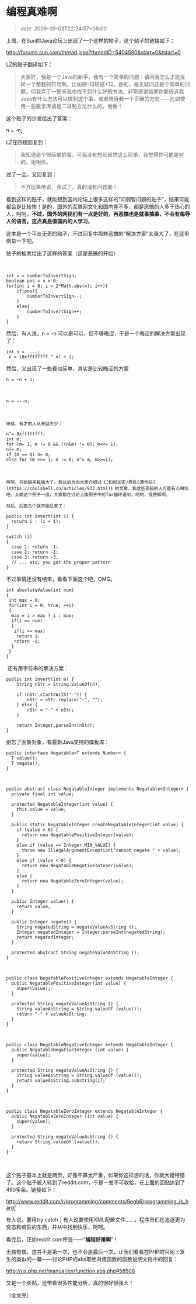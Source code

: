 # 编程真难啊
>date: 2009-09-03T22:24:57+08:00


上周，在Sun的Java论坛上出现了一个这样的帖子，这个贴子的链接如下：  

<http://forums.sun.com/thread.jspa?threadID=5404590&start=0&tstart=0>


LZ的贴子翻译如下：



> 大家好，我是一个Java的新手，我有一个简单的问题：请问我怎么才能反转一个整数的符号啊。比如把-12转成+12。是的，毫无疑问这是个简单的问题，但我弄了一整天我也找不到什么好的方法。非常感谢如果你能告诉我Java有什么方法可以做到这个事，或者告诉我一个正确的方向——比如使用一些数学库或是二进制方法什么的。谢谢！
> 
> 


这个贴子的沙发给出了答案：



n = -n;


LZ在四楼回复到：



> 我知道是个很简单的事，可我没有想到居然这么简单，我觉得你可能是对的。谢谢你。
> 
> 


过了一会，又回复到：



> 不开玩笑地说，我试了，真的没有问题耶！
> 
> 


看到这样的贴子，就能想到国内论坛上很多这样的“问弱智问题的贴子”，结果可能都会是比较惨！是的，国外的互联网文化和国内差不多，都是恶搞的人多于热心的人，呵呵。**不过，国外的网民们有一点是好的，再恶搞也是就事搞事，不会有侮辱人的语言，这点真是值国内的人学习**。


这本是一个平淡无奇的贴子，不过回复中那些恶搞的“解决方案”太强大了，在这里例举一下吧。


贴子的板凳给出了这样的答案（这是恶搞的开始）


 



```
int x = numberToInvertSign;
boolean pos = x > 0;
for(int i = 0; i < 2*Math.abs(x); i++){
    if(pos){
        numberToInvertSign--;
    }
    else{
        numberToInvertSign++;
    }
}

```

然后，有人说，n = -n 可以是可以，但不够晦涩，于是一个晦涩的解决方案出现了：



```
int n = ....;
 n = (0xffffffff ^ n) + 1;

```

然后，又出现了一些看似简单，其实是比较晦涩的方案


``n = ~n + 1;`` 


 


```n = ~--n;``` 


 


``继续，有才的人从来就不少：``




```
n^= 0xffffffff;
int m;
for (m= 1; m != 0 && ((n&m) != 0); m<<= 1);
n|= m;
if (m == 0) n= m;
else for (m >>= 1; m != 0; n^= m, m>>=1);

```

 


``呵呵，开始越来越强大了，我以前也向大家介绍过《[如何加密/弄乱C源代码](https://coolshell.cn/articles/933.html)》的文章，和这些恶搞的人可能有点相似吧。上面这个例子一出，大家都在讨论上面例子中的for循环语句，呵呵，很费解啊。``


``然后，后面几个就开始乱来了：``



```
public int invert(int i) {
  return i - (i + i);
}
```


```
switch (i)
{
  case 1: return -1;
  case 2: return -2;
  case 3: return -3;
  // ... etc, you get the proper pattern
}
```

不过事情还没有结束，看看下面这个吧，OMG。



```
int absoluteValue(int num)
{
 int max = 0;
 for(int i = 0; true; ++i)
 {
  max = i > max ? i : max;
  if(i == num)
  {
   if(i >= max)
    return i;
   return -i;
  }
 }
}
```

 还有用字符串的解决方案：



```
public int invert(int n) {
    String nStr = String.valueOf(n);
 
    if (nStr.startsWith("-")) {
        nStr = nStr.replace("-", "");
    } else {
        nStr = "-" + nStr;
    }
 
    return Integer.parseInt(nStr);
}
```

别忘了面象对象，有最新Java支持的模板库： 



```
public interface Negatable<T extends Number> {
  T value();
  T negate();
}
 
 
 
public abstract class NegatableInteger implements Negatable<Integer> {
  private final int value;
 
  protected NegatableInteger(int value) {
    this.value = value;
  }
 
  public static NegatableInteger createNegatableInteger(int value) {
    if (value > 0) {
      return new NegatablePositiveInteger(value);
    }
    else if (value == Integer.MIN_VALUE) {
      throw new IllegalArgumentException("cannot negate " + value);
    }
    else if (value < 0) {
      return new NegatableNegativeInteger(value);
    }
    else {
      return new NegatableZeroInteger(value);
    }
  }
 
  public Integer value() {
    return value;
  }
 
  public Integer negate() {
    String negatedString = negateValueAsString ();
    Integer negatedInteger = Integer.parseInt(negatedString);
    return negatedInteger;
  }
 
  protected abstract String negateValueAsString ();
}
 
 
 
public class NegatablePositiveInteger extends NegatableInteger {
  public NegatablePositiveInteger(int value) {
    super(value);
  }
 
  protected String negateValueAsString () {
    String valueAsString = String.valueOf (value());
    return "-" + valueAsString;
  }
}
 
 
 
public class NegatableNegativeInteger extends NegatableInteger {
  public NegatableNegativeInteger (int value) {
    super(value);
  }
 
  protected String negateValueAsString () {
    String valueAsString = String.valueOf (value());
    return valueAsString.substring(1);
  }
}
 
 
 
public class NegatableZeroInteger extends NegatableInteger {
  public NegatableZeroInteger (int value) {
    super(value);
  }
 
  protected String negateValueAsString () {
    return String.valueOf (value());
  }
}
```

 


这个贴子基本上就是两页，好像不算太严重，如果你这样想的话，你就大错特错了。这个贴子被人转到了reddit.com，于是一发不可收拾，在上面的回贴达到了490多条。链接如下：


<http://www.reddit.com/r/programming/comments/9egb6/programming_is_hard/>


有人说，要用try catch；有人说要使用XML配置文件……，程序员们在追逐更为变态和疯狂的东西，并从中找到快乐，呵呵。


看完后，正如reddit.com所说——“**编程好难啊**”！


无独有偶，这并不是第一次，也不会是最后一次，让我们看看在PHP的官网上发生的类似的一幕——讨论PHP的abs取绝对值函数的函数说明文档中的回复：


<http://us.php.net/manual/en/function.abs.php#58508>


又是一个长贴，还带着很多性能分析，真的很好很强大！


（全文完）


